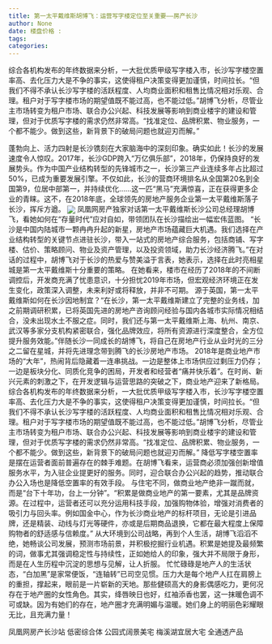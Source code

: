 ```yaml
---
title: 第一太平戴维斯胡博飞：运营写字楼定位至关重要——房产长沙
author: None
date: 楼盘价格 : 
tags: 
categories: 
---
```

综合各机构发布的年终数据来分析，一大批优质甲级写字楼入市，长沙写字楼空置率高、去化压力大是不争的事实，这使得租户决策变得更加谨慎，时间拉长。“但我们不得不承认长沙写字楼的活跃程度、人均商业面积和租售比情况相对乐观、合理。租户对于写字楼市场的期望值既不能过高，也不能过低。”胡博飞分析，尽管业主市场转变为租户市场、联合办公兴起、科技发展等影响到商业楼宇的建设和管理，但对于优质写字楼的需求仍然非常高。“找准定位、品牌积累、物业服务，一个都不能少。做到这些，新背景下的破局问题也就迎刃而解。”
<!-- more -->
蓬勃向上、活力四射是长沙镌刻在大家脑海中的深刻印象。确实如此！长沙的发展速度令人惊叹。2017年，长沙GDP跨入“万亿俱乐部”，2018年，仍保持良好的发展势头。作为中国产业结构转型的先锋城市之一，长沙第三产业连续多年占比超过50%，已成为重要发展引擎。不仅如此，长沙的营商环境排名从全国第20名到全国第9，位居中部第一，并持续优化……这一匹“黑马”充满惊喜，正在获得更多企业的青睐。这不，在2018年底，全球领先的房地产服务企业第一太平戴维斯落子长沙，挥斥方遒。
<img align="center" border="0" src="//s2.ifengimg.com/2019/02/25/6d56c71abd299da069013d972081f4e3.jpg" />
凤凰网房产独家对话第一太平戴维斯长沙公司总经理胡博飞，看她如何在“存量时代”应对自如，带领团队在长沙描绘出一幅宏伟蓝图。
“长沙是中国内陆城市一颗冉冉升起的新星，房地产市场蕴藏巨大机遇。我们选择在产业结构转型的关键节点进驻长沙，带入一站式的房地产综合服务，包括商铺、写字楼、估价、策略顾问、物业及资产管理，以及投资领域，助力长沙经济腾飞。”在对话的过程中，胡博飞对于长沙的热爱与赞美溢于言表，她表示，选择在此时亮相星城是第一太平戴维斯十分重要的策略。
在她看来，楼市在经历了2018年的不间断调控后，开发商充满了忧患意识，十分担忧2019年市场，但宏观经济环境正在发生变化，政策深入调整，未来利好或将释放，并非不可期。
源于英国，第一太平戴维斯如何在长沙因地制宜？“在长沙，第一太平戴维斯建立了完整的业务线，加之前期调研积累，已将英国先进的房地产咨询顾问经验与国内各城市实际情况相结合，没未出现水土不服之症。同时，我们还与第一太平戴维斯上海、杭州、南京、武汉等多家分支机构紧密联合，强化品牌效应，将所有资源进行深度整合，全方位提升服务效能。”伴随长沙一同成长的胡博飞，将自己在房地产行业从业时光的三分之二留在星城，并将先进理念带到腾飞的长沙房地产市场。
2018年是商业地产市场的“大年”，热闹背后隐藏着一连串挑战。一边是整体上市场供应过剩压力仍存；一边是板块分化、同质化竞争的困局，开发者和经营者“痛并快乐着”。在时尚、新兴元素的刺激之下，在开发逻辑与运营思路的突破之下，商业地产迎来了新格局。
综合各机构发布的年终数据来分析，一大批优质甲级写字楼入市，长沙写字楼空置率高、去化压力大是不争的事实，这使得租户决策变得更加谨慎，时间拉长。“但我们不得不承认长沙写字楼的活跃程度、人均商业面积和租售比情况相对乐观、合理。租户对于写字楼市场的期望值既不能过高，也不能过低。”胡博飞分析，尽管业主市场转变为租户市场、联合办公兴起、科技发展等影响到商业楼宇的建设和管理，但对于优质写字楼的需求仍然非常高。“找准定位、品牌积累、物业服务，一个都不能少。做到这些，新背景下的破局问题也就迎刃而解。”
降低写字楼空置率是摆在运营者面前普遍存在的棘手难题。在胡博飞看来，运营商必须加强创新增值服务水平，为入驻企业提更好的服务。同时，迎合联合办公兴起的趋势，推动联合办公入场也是降低空置率的有效手段。
与住宅不同，做商业地产绝非一蹴而就，而是“台下十年功，台上一分钟”。“积累是做商业地产的第一要素，尤其是品牌资源。在过程中，运营者还可以充分运用科技手段，加强购物体验，增强对消费者的吸引力与回头率。例如国金中心，作为长沙商业地产的标杆项目，无论是引进品牌，还是精装、动线与灯光等硬件，亦或是后期商品退换，它都在最大程度上保障购物者的舒适感与信赖度。”
从大环境到公司战略，再到个人生活，胡博飞滔滔不绝，她畅谈公司发展，预测市场前景，并积极挖掘行业机遇。积累是她提及最频繁的词，做事尤其强调稳定性与持续性，正如她给人的印象，强大并不局限于身形，而是在人生历程中沉淀的思想与见解，让人折服。
忙忙碌碌是地产人的生活状态，“白加黑”是家常便饭，“连轴转”已司空见惯。压力大是每个地产人扛在肩膀上的重担，撑起来，眼前是一片崭新的天地。那些健硕高大的身影偶感吃力，更何况存在于地产圈的女性角色。其实，绛唇映日也好，红袖添香也罢，这一抹暖色调不可或缺。因为有她们的存在，地产圈才充满明媚与温暖。她们身上的明丽色彩耀眼无比，且充满力量！
                        
                        
                        
                        
                                        
                    
                    
                
                    
                    
                    
                
                    
                
凤凰网房产长沙站
低密综合体
公园式阔景美宅
梅溪湖宜居大宅
全通透产品
	                        
	                    
	                        
	                    
